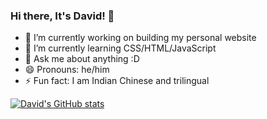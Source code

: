 ### Hi there, It's David! 👋

- 🔭 I’m currently working on building my personal website
- 🌱 I’m currently learning CSS/HTML/JavaScript
- 💬 Ask me about anything :D
- 😄 Pronouns: he/him
- ⚡ Fun fact: I am Indian Chinese and trilingual

[![David's GitHub stats](https://github-readme-stats.vercel.app/api?username=DavidLi)](https://github.com/anuraghazra/github-readme-stats)
